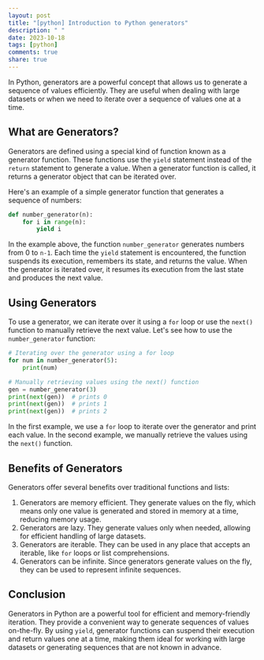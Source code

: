 ```yaml
---
layout: post
title: "[python] Introduction to Python generators"
description: " "
date: 2023-10-18
tags: [python]
comments: true
share: true
---
```


In Python, generators are a powerful concept that allows us to generate a sequence of values efficiently. They are useful when dealing with large datasets or when we need to iterate over a sequence of values one at a time.

## What are Generators?

Generators are defined using a special kind of function known as a generator function. These functions use the `yield` statement instead of the `return` statement to generate a value. When a generator function is called, it returns a generator object that can be iterated over.

Here's an example of a simple generator function that generates a sequence of numbers:

```python
def number_generator(n):
    for i in range(n):
        yield i
```

In the example above, the function `number_generator` generates numbers from 0 to `n-1`. Each time the `yield` statement is encountered, the function suspends its execution, remembers its state, and returns the value. When the generator is iterated over, it resumes its execution from the last state and produces the next value.

## Using Generators

To use a generator, we can iterate over it using a `for` loop or use the `next()` function to manually retrieve the next value. Let's see how to use the `number_generator` function:

```python
# Iterating over the generator using a for loop
for num in number_generator(5):
    print(num)

# Manually retrieving values using the next() function
gen = number_generator(3)
print(next(gen))  # prints 0
print(next(gen))  # prints 1
print(next(gen))  # prints 2
```

In the first example, we use a `for` loop to iterate over the generator and print each value. In the second example, we manually retrieve the values using the `next()` function.

## Benefits of Generators

Generators offer several benefits over traditional functions and lists:

1. Generators are memory efficient. They generate values on the fly, which means only one value is generated and stored in memory at a time, reducing memory usage.
2. Generators are lazy. They generate values only when needed, allowing for efficient handling of large datasets.
3. Generators are iterable. They can be used in any place that accepts an iterable, like `for` loops or list comprehensions.
4. Generators can be infinite. Since generators generate values on the fly, they can be used to represent infinite sequences.

## Conclusion

Generators in Python are a powerful tool for efficient and memory-friendly iteration. They provide a convenient way to generate sequences of values on-the-fly. By using `yield`, generator functions can suspend their execution and return values one at a time, making them ideal for working with large datasets or generating sequences that are not known in advance.